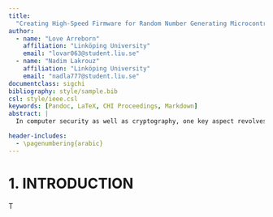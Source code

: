 ```yaml
---
title:
  "Creating High-Speed Firmware for Random Number Generating Microcontrollers"
author:
  - name: "Love Arreborn"
    affiliation: "Linköping University"
    email: "lovar063@student.liu.se"
  - name: "Nadim Lakrouz"
    affiliation: "Linköping University"
    email: "nadla777@student.liu.se"
documentclass: sigchi
bibliography: style/sample.bib
csl: style/ieee.csl
keywords: [Pandoc, LaTeX, CHI Proceedings, Markdown]
abstract: |
  In computer security as well as cryptography, one key aspect revolves around generating truly random numbers. Traditionally, this has been done by utilizing non-predictable modules from the computer itself, such as the system time or similar. This is far from true randomness, and this thesis project is aimed at constructing one part of a random number generator which provides randomness by reading from an optical signal. The natural jitter in this signal will provide more randomness than any internal component can offer. This optical signal is then streamed through an Analog to Digital Converter (_ADC_), which then needs to be processed by a microcontroller. This thesis project aims to create firmware to then process this data into random numbers, with emphasis on creating high-speed implementations of said firmware in order to find the optimal solution for the end product.

header-includes:
  - \pagenumbering{arabic}
---
```


# 1. INTRODUCTION

T
